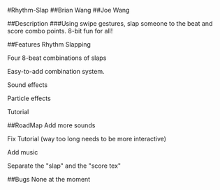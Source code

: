 #Rhythm-Slap
##Brian Wang
##Joe Wang

##Description
###Using swipe gestures, slap someone to the beat and score combo points. 8-bit fun for all!

##Features
Rhythm Slapping

Four 8-beat combinations of slaps

Easy-to-add combination system.

Sound effects

Particle effects

Tutorial

##RoadMap
Add more sounds

Fix Tutorial (way too long needs to be more interactive)

Add music

Separate the "slap" and the "score tex"

##Bugs
None at the moment

